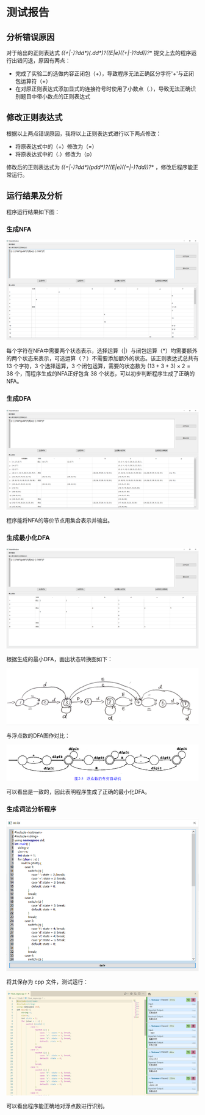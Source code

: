 # 测试报告

## 分析错误原因

对于给出的正则表达式 **((+|-)?dd\*)(.dd\*)?((E|e)((+|-)?dd*))?** 提交上去的程序运行出错闪退，原因有两点：

- 完成了实验二的选做内容正闭包（+），导致程序无法正确区分字符'+'与正闭包运算符（+）
- 在对原正则表达式添加显式的连接符号时使用了小数点（.），导致无法正确识别题目中带小数点的正则表达式



## 修改正则表达式

根据以上两点错误原因，我将以上正则表达式进行以下两点修改：

- 将原表达式中的（+）修改为（=）
- 将原表达式中的（.）修改为（p）

修改后的正则表达式为 **((=|-)?dd\*)(pdd\*)?((E|e)((=|-)?dd*))?** ，修改后程序能正常运行。



## 运行结果及分析

程序运行结果如下图：

### **生成NFA**

![image-20231111232204637](测试报告.assets/image-20231111232204637.png)

每个字符在NFA中需要两个状态表示，选择运算（|）与闭包运算（*）均需要额外的两个状态来表示，可选运算（？）不需要添加额外的状态。该正则表达式总共有 13 个字符，3 个选择运算，3 个闭包运算，需要的状态数为 $(13+3+3) \times 2 = 38$ 个，而程序生成的NFA正好包含 38 个状态，可以初步判断程序生成了正确的NFA。



### **生成DFA**

![image-20231112001749706](测试报告.assets/image-20231112001749706.png)

程序能将NFA的等价节点用集合表示并输出。



### **生成最小化DFA**

![image-20231112002256932](测试报告.assets/image-20231112002256932.png)

根据生成的最小DFA，画出状态转换图如下：

![8d3dc5099d4b25810da7a93b3b9d25f](测试报告.assets/8d3dc5099d4b25810da7a93b3b9d25f.jpg)

与浮点数的DFA图作对比：

![image-20231112003652562](测试报告.assets/image-20231112003652562.png)

可以看出是一致的，因此表明程序生成了正确的最小化DFA。



### 生成词法分析程序

![image-20231112003912588](测试报告.assets/image-20231112003912588.png)

将其保存为 cpp 文件，测试运行：

![image-20231112004352963](测试报告.assets/image-20231112004352963.png)

可以看出程序能正确地对浮点数进行识别。